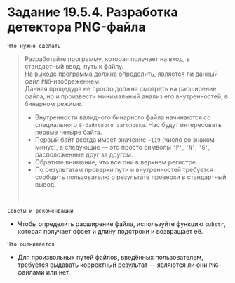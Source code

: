 # Задание 19.5.4. Разработка детектора PNG-файла
`Что нужно сделать`
>Разработайте программу, которая получает на вход, в стандартный ввод, путь к файлу. <br>
На выходе программа должна определить, является ли данный файл `PNG`-изображением. <br>
Данная процедура не просто должна смотреть на расширение файла, но и произвести минимальный анализ его внутренностей, в бинарном режиме.
> * Внутренности валидного бинарного файла начинаются со специального `8-байтового заголовка`. Нас будут интересовать первые четыре байта. 
> * Первый байт всегда имеет значение `−119` (число со знаком минус), а следующие — это просто символы `'P'`, `'N'`, `'G'`, расположенные друг за другом. 
> * Обратите внимание, что все они в верхнем регистре.
> * По результатам проверки пути и внутренностей требуется сообщить пользователю о результате проверки в стандартный вывод.
><br>


`Советы и рекомендации`
* Чтобы определить расширение файла, используйте функцию `substr`, которая получает офсет и длину подстроки и возвращает её.

`Что оценивается`
* Для произвольных путей файлов, введённых пользователем, требуется выдавать корректный результат — являются ли они `PNG`-файлами или нет.